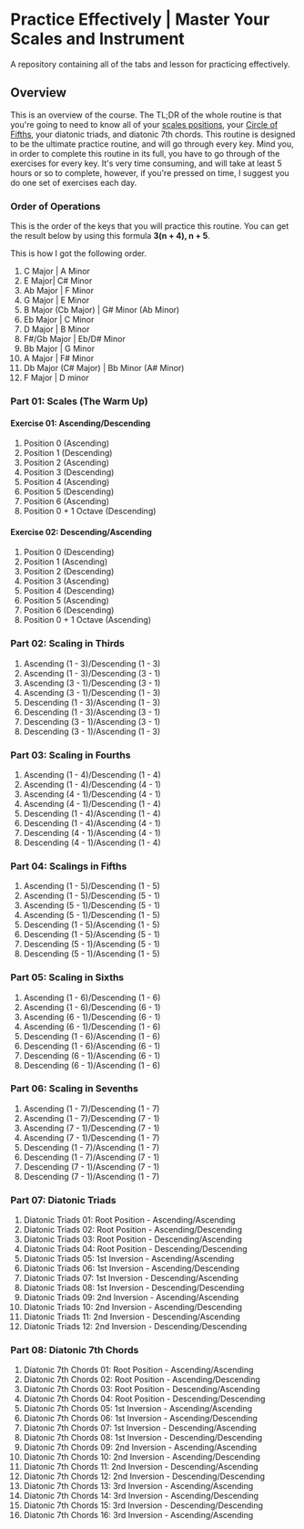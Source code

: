 # Practice Effectively | Master Your Scales and Instrument
A repository containing all of the tabs and lesson for practicing effectively.

## Overview
This is an overview of the course. The TL;DR of the whole routine is that you're going to need to know all of your [scales positions](https://github.com/rrsolomon/The-Scale-Bible), your [Circle of Fifths](https://en.wikipedia.org/wiki/Circle_of_fifths), your diatonic triads, and diatonic 7th chords. This routine is designed to be the ultimate practice routine, and will go through every key. Mind you, in order to complete this routine in its full, you have to go through of the exercises for every key. It's very time consuming, and will take at least 5 hours or so to complete, however, if you're pressed on time, I suggest you do one set of exercises each day.

### Order of Operations
This is the order of the keys that you will practice this routine. You can get the result below by using this formula **3(n + 4), n + 5**.

This is how I got the following order.

1. C Major | A Minor
2. E Major| C# Minor
3. Ab Major | F Minor
4. G Major | E Minor
5. B Major (Cb Major) | G# Minor (Ab Minor)
6. Eb Major | C Minor
7. D Major | B Minor
8. F#/Gb Major | Eb/D# Minor
9. Bb Major | G Minor
10. A Major | F# Minor
11. Db Major (C# Major) | Bb Minor (A# Minor)
12. F Major | D minor

### Part 01: Scales (The Warm Up)
#### Exercise 01: Ascending/Descending
1. Position 0 (Ascending)
2. Position 1 (Descending)
3. Position 2 (Ascending)
4. Position 3 (Descending)
5. Position 4 (Ascending)
6. Position 5 (Descending)
7. Position 6 (Ascending)
8. Position 0 + 1 Octave (Descending)

#### Exercise 02: Descending/Ascending
1. Position 0 (Descending)
2. Position 1 (Ascending)
3. Position 2 (Descending)
4. Position 3 (Ascending)
5. Position 4 (Descending)
6. Position 5 (Ascending)
7. Position 6 (Descending)
8. Position 0 + 1 Octave (Ascending)

### Part 02: Scaling in Thirds
1. Ascending (1 - 3)/Descending (1 - 3)
2. Ascending (1 - 3)/Descending (3 - 1)
3. Ascending (3 - 1)/Descending (3 - 1)
4. Ascending (3 - 1)/Descending (1 - 3)
5. Descending (1 - 3)/Ascending (1 - 3)
6. Descending (1 - 3)/Ascending (3 - 1)
7. Descending (3 - 1)/Ascending (3 - 1)
8. Descending (3 - 1)/Ascending (1 - 3)

### Part 03: Scaling in Fourths
1. Ascending (1 - 4)/Descending (1 - 4)
2. Ascending (1 - 4)/Descending (4 - 1)
3. Ascending (4 - 1)/Descending (4 - 1)
4. Ascending (4 - 1)/Descending (1 - 4)
5. Descending (1 - 4)/Ascending (1 - 4)
6. Descending (1 - 4)/Ascending (4 - 1)
7. Descending (4 - 1)/Ascending (4 - 1)
8. Descending (4 - 1)/Ascending (1 - 4)

### Part 04: Scalings in Fifths
1. Ascending (1 - 5)/Descending (1 - 5)
2. Ascending (1 - 5)/Descending (5 - 1)
3. Ascending (5 - 1)/Descending (5 - 1)
4. Ascending (5 - 1)/Descending (1 - 5)
5. Descending (1 - 5)/Ascending (1 - 5)
6. Descending (1 - 5)/Ascending (5 - 1)
7. Descending (5 - 1)/Ascending (5 - 1)
8. Descending (5 - 1)/Ascending (1 - 5)

### Part 05: Scaling in Sixths
1. Ascending (1 - 6)/Descending (1 - 6)
2. Ascending (1 - 6)/Descending (6 - 1)
3. Ascending (6 - 1)/Descending (6 - 1)
4. Ascending (6 - 1)/Descending (1 - 6)
5. Descending (1 - 6)/Ascending (1 - 6)
6. Descending (1 - 6)/Ascending (6 - 1)
7. Descending (6 - 1)/Ascending (6 - 1)
8. Descending (6 - 1)/Ascending (1 - 6)

### Part 06: Scaling in Sevenths
1. Ascending (1 - 7)/Descending (1 - 7)
2. Ascending (1 - 7)/Descending (7 - 1)
3. Ascending (7 - 1)/Descending (7 - 1)
4. Ascending (7 - 1)/Descending (1 - 7)
5. Descending (1 - 7)/Ascending (1 - 7)
6. Descending (1 - 7)/Ascending (7 - 1)
7. Descending (7 - 1)/Ascending (7 - 1)
8. Descending (7 - 1)/Ascending (1 - 7)

### Part 07: Diatonic Triads
1. Diatonic Triads 01: Root Position - Ascending/Ascending
2. Diatonic Triads 02: Root Position - Ascending/Descending
3. Diatonic Triads 03: Root Position - Descending/Ascending
4. Diatonic Triads 04: Root Position - Descending/Descending
5. Diatonic Triads 05: 1st Inversion - Ascending/Ascending
6. Diatonic Triads 06: 1st Inversion - Ascending/Descending
7. Diatonic Triads 07: 1st Inversion - Descending/Ascending
8. Diatonic Triads 08: 1st Inversion - Descending/Descending
9. Diatonic Triads 09: 2nd Inversion - Ascending/Ascending
10. Diatonic Triads 10: 2nd Inversion - Ascending/Descending
11. Diatonic Triads 11: 2nd Inversion - Descending/Ascending
12. Diatonic Triads 12: 2nd Inversion - Descending/Descending

### Part 08: Diatonic 7th Chords
1. Diatonic 7th Chords 01: Root Position - Ascending/Ascending
2. Diatonic 7th Chords 02: Root Position - Ascending/Descending
3. Diatonic 7th Chords 03: Root Position - Descending/Ascending
4. Diatonic 7th Chords 04: Root Position - Descending/Descending
5. Diatonic 7th Chords 05: 1st Inversion - Ascending/Ascending
6. Diatonic 7th Chords 06: 1st Inversion - Ascending/Descending
7. Diatonic 7th Chords 07: 1st Inversion - Descending/Ascending
8. Diatonic 7th Chords 08: 1st Inversion - Descending/Descending
9. Diatonic 7th Chords 09: 2nd Inversion - Ascending/Ascending
10. Diatonic 7th Chords 10: 2nd Inversion - Ascending/Descending
11. Diatonic 7th Chords 11: 2nd Inversion - Descending/Ascending
12. Diatonic 7th Chords 12: 2nd Inversion - Descending/Descending
13. Diatonic 7th Chords 13: 3rd Inversion - Ascending/Ascending
14. Diatonic 7th Chords 14: 3rd Inversion - Ascending/Descending
15. Diatonic 7th Chords 15: 3rd Inversion - Descending/Descending
16. Diatonic 7th Chords 16: 3rd Inversion - Ascending/Ascending